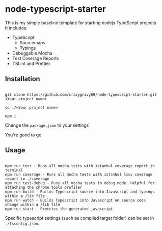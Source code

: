 # node-typescript-starter

This is my simple baseline template for starting nodejs TypeScript projects. It includes:

* TypeScript
  * Sourcemaps
  * Typings
* Debuggable Mocha
* Test Coverage Reports
* TSLint and Prettier

## Installation

```text

git clone https://github.com/crazygravy89/node-typescript-starter.git <Your project name>

cd ./<Your project name>

npm i

```

Change the `package.json` to your settings

You're good to go.

## Usage

```text

npm run test - Runs all mocha tests with istanbul coverage report in terminal
npm run coverage - Runs all mocha tests with istanbul lcov coverage report in ./coverage
npm run test-debug - Runs all mocha tests in debug mode. Helpful for attaching the chrome tools profiler
npm run build - Builds Typescript source into Javascript and typings within a /lib file
npm run watch - Builds Typescript into Javascript on source code change within a /lib file
npm run start - Executes the generated javascript

```

Specific typescript settings (such as compiled target folder) can be set in `./tsconfig.json`.
